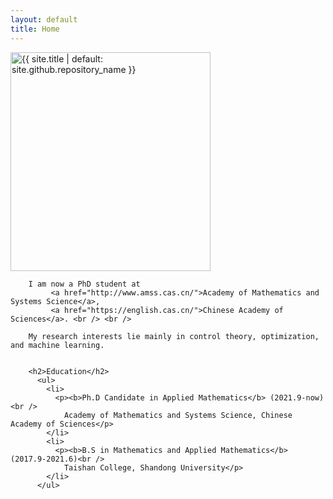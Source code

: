 ```yaml
---
layout: default
title: Home
---
```


<img src="{{site.logo | relative_url}}" width="320" height="350" alt="{{ site.title | default: site.github.repository_name }}">
        
        I am now a PhD student at
             <a href="http://www.amss.cas.cn/">Academy of Mathematics and Systems Science</a>,
             <a href="https://english.cas.cn/">Chinese Academy of Sciences</a>. <br /> <br />

        My research interests lie mainly in control theory, optimization, and machine learning.
        
        
        <h2>Education</h2>
          <ul>
            <li>
              <p><b>Ph.D Candidate in Applied Mathematics</b> (2021.9-now)<br />
                Academy of Mathematics and Systems Science, Chinese Academy of Sciences</p>
            </li>
            <li>
              <p><b>B.S in Mathematics and Applied Mathematics</b> (2017.9-2021.6)<br />
                Taishan College, Shandong University</p>
            </li>
          </ul>
